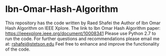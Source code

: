 # Ibn-Omar-Hash-Algorithm
This repository has the code written by Raed Shafei the Author of Ibn Omar Hash Algorithm on IEEE Xplore. 
The link to Ibn Omar Hash Algorithm paper: https://ieeexplore.ieee.org/document/10008341
Please use Python 2.7 to run the code.
For further questions and recommendations please email me at: rshafei@stetson.edu
Feel free to enhance and improve the functionality of the code.
